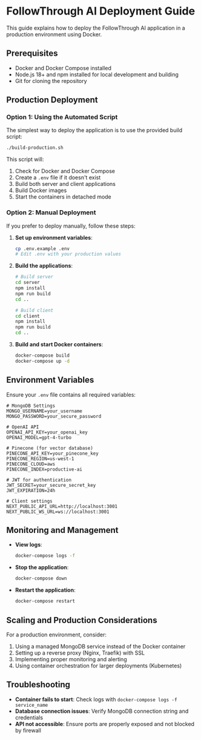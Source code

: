 # FollowThrough AI Deployment Guide

This guide explains how to deploy the FollowThrough AI application in a production environment using Docker.

## Prerequisites

- Docker and Docker Compose installed
- Node.js 18+ and npm installed for local development and building
- Git for cloning the repository

## Production Deployment

### Option 1: Using the Automated Script

The simplest way to deploy the application is to use the provided build script:

```bash
./build-production.sh
```

This script will:
1. Check for Docker and Docker Compose
2. Create a `.env` file if it doesn't exist
3. Build both server and client applications
4. Build Docker images
5. Start the containers in detached mode

### Option 2: Manual Deployment

If you prefer to deploy manually, follow these steps:

1. **Set up environment variables**:
   ```bash
   cp .env.example .env
   # Edit .env with your production values
   ```

2. **Build the applications**:
   ```bash
   # Build server
   cd server
   npm install
   npm run build
   cd ..

   # Build client
   cd client
   npm install
   npm run build
   cd ..
   ```

3. **Build and start Docker containers**:
   ```bash
   docker-compose build
   docker-compose up -d
   ```

## Environment Variables

Ensure your `.env` file contains all required variables:

```
# MongoDB Settings
MONGO_USERNAME=your_username
MONGO_PASSWORD=your_secure_password

# OpenAI API
OPENAI_API_KEY=your_openai_key
OPENAI_MODEL=gpt-4-turbo

# Pinecone (for vector database)
PINECONE_API_KEY=your_pinecone_key
PINECONE_REGION=us-west-1
PINECONE_CLOUD=aws
PINECONE_INDEX=productive-ai

# JWT for authentication
JWT_SECRET=your_secure_secret_key
JWT_EXPIRATION=24h

# Client settings
NEXT_PUBLIC_API_URL=http://localhost:3001
NEXT_PUBLIC_WS_URL=ws://localhost:3001
```

## Monitoring and Management

- **View logs**:
  ```bash
  docker-compose logs -f
  ```

- **Stop the application**:
  ```bash
  docker-compose down
  ```

- **Restart the application**:
  ```bash
  docker-compose restart
  ```

## Scaling and Production Considerations

For a production environment, consider:

1. Using a managed MongoDB service instead of the Docker container
2. Setting up a reverse proxy (Nginx, Traefik) with SSL
3. Implementing proper monitoring and alerting
4. Using container orchestration for larger deployments (Kubernetes)

## Troubleshooting

- **Container fails to start**: Check logs with `docker-compose logs -f service_name`
- **Database connection issues**: Verify MongoDB connection string and credentials
- **API not accessible**: Ensure ports are properly exposed and not blocked by firewall 